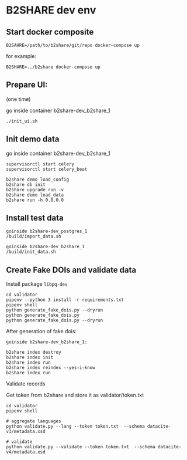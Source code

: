 # B2SHARE dev env

## Start docker composite

```
B2SAHRE=/path/to/b2share/git/repo docker-compose up
```

for example:

```
B2SHARE=../b2share docker-compose up
```

## Prepare UI:
(one time)

go inside container b2share-dev_b2share_1


```
./init_ui.sh 
```

## Init demo data

go inside container b2share-dev_b2share_1

```
supervisorctl start celery
supervisorctl start celery_beat

b2share demo load_config
b2share db init
b2share upgrade run -v
b2share demo load_data
b2share run -h 0.0.0.0
```
## Install test data

```
goinside b2share-dev_postgres_1
/build/import_data.sh
```

```
goinside b2share-dev_b2share_1
/build/init_data.sh
```

## Create Fake DOIs and validate data

Install package `libpq-dev`

```
cd validator
pipenv --python 3 install -r requirements.txt
pipenv shell
python generate_fake_dois.py --dryrun
python generate_fake_dois.py
python generate_fake_dois.py --dryrun
```
After generation of fake dois:
```
goinside b2share-dev_b2share_1:

b2share index destroy
b2share index init
b2share index run
b2share index reindex --yes-i-know
b2share index run
```

Validate records

Get token from b2share and store it as validator/token.txt

```
cd validator
pipenv shell

# aggregate languages
python validate.py --lang --token token.txt  --schema datacite-v3/metadata.xsd

# validate
python validate.py --validate --token token.txt  --schema datacite-v4/metadata.xsd
```

